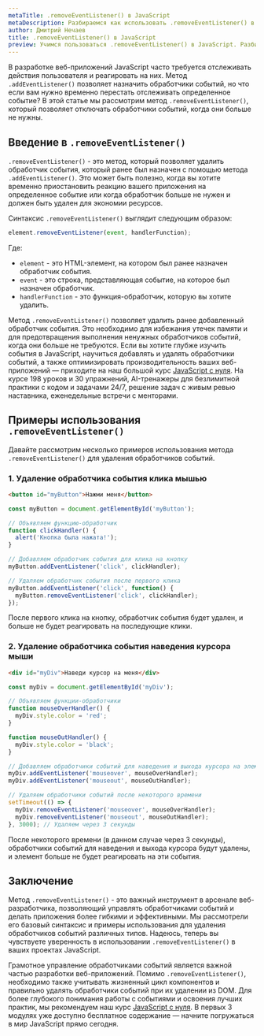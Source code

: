 ```yaml
---
metaTitle: .removeEventListener() в JavaScript
metaDescription: Разбираемся как использовать .removeEventListener() в JavaScript
author: Дмитрий Нечаев
title: .removeEventListener() в JavaScript
preview: Учимся пользоваться .removeEventListener() в JavaScript. Разбираем примеры использования
---
```


В разработке веб-приложений JavaScript часто требуется отслеживать действия пользователя и реагировать на них. Метод `.addEventListener()` позволяет назначить обработчики событий, но что если вам нужно временно перестать отслеживать определенное событие? В этой статье мы рассмотрим метод `.removeEventListener()`, который позволяет отключать обработчики событий, когда они больше не нужны.

## Введение в `.removeEventListener()`

`.removeEventListener()` - это метод, который позволяет удалить обработчик события, который ранее был назначен с помощью метода `.addEventListener()`. Это может быть полезно, когда вы хотите временно приостановить реакцию вашего приложения на определенное событие или когда обработчик больше не нужен и должен быть удален для экономии ресурсов.

Синтаксис `.removeEventListener()` выглядит следующим образом:

```jsx
element.removeEventListener(event, handlerFunction);

```

Где:

- `element` - это HTML-элемент, на котором был ранее назначен обработчик события.
- `event` - это строка, представляющая событие, на которое был назначен обработчик.
- `handlerFunction` - это функция-обработчик, которую вы хотите удалить.

Метод `.removeEventListener()` позволяет удалить ранее добавленный обработчик события. Это необходимо для избежания утечек памяти и для предотвращения выполнения ненужных обработчиков событий, когда они больше не требуются. Если вы хотите глубже изучить события в JavaScript, научиться добавлять и удалять обработчики событий, а также оптимизировать производительность ваших веб-приложений — приходите на наш большой курс [JavaScript с нуля](https://purpleschool.ru/course/javascript-basics?utm_source=knowledgebase&utm_medium=text&utm_campaign=removeEventListener-v-javascript). На курсе 198 уроков и 30 упражнений, AI-тренажеры для безлимитной практики с кодом и задачами 24/7, решение задач с живым ревью наставника, еженедельные встречи с менторами.

## Примеры использования `.removeEventListener()`

Давайте рассмотрим несколько примеров использования метода `.removeEventListener()` для удаления обработчиков событий.

### 1. Удаление обработчика события клика мышью

```html
<button id="myButton">Нажми меня</button>

```

```jsx
const myButton = document.getElementById('myButton');

// Объявляем функцию-обработчик
function clickHandler() {
  alert('Кнопка была нажата!');
}

// Добавляем обработчик события для клика на кнопку
myButton.addEventListener('click', clickHandler);

// Удаляем обработчик события после первого клика
myButton.addEventListener('click', function() {
  myButton.removeEventListener('click', clickHandler);
});

```

После первого клика на кнопку, обработчик события будет удален, и больше не будет реагировать на последующие клики.

### 2. Удаление обработчика события наведения курсора мыши

```html
<div id="myDiv">Наведи курсор на меня</div>

```

```jsx
const myDiv = document.getElementById('myDiv');

// Объявляем функции-обработчики
function mouseOverHandler() {
  myDiv.style.color = 'red';
}

function mouseOutHandler() {
  myDiv.style.color = 'black';
}

// Добавляем обработчики событий для наведения и выхода курсора на элемент
myDiv.addEventListener('mouseover', mouseOverHandler);
myDiv.addEventListener('mouseout', mouseOutHandler);

// Удаляем обработчики событий после некоторого времени
setTimeout(() => {
  myDiv.removeEventListener('mouseover', mouseOverHandler);
  myDiv.removeEventListener('mouseout', mouseOutHandler);
}, 3000); // Удаляем через 3 секунды

```

После некоторого времени (в данном случае через 3 секунды), обработчики событий для наведения и выхода курсора будут удалены, и элемент больше не будет реагировать на эти события.

## Заключение

Метод `.removeEventListener()` - это важный инструмент в арсенале веб-разработчика, позволяющий управлять обработчиками событий и делать приложения более гибкими и эффективными. Мы рассмотрели его базовый синтаксис и примеры использования для удаления обработчиков событий различных типов. Надеюсь, теперь вы чувствуете уверенность в использовании `.removeEventListener()` в ваших проектах JavaScript.

Грамотное управление обработчиками событий является важной частью разработки веб-приложений.  Помимо `.removeEventListener()`, необходимо также учитывать жизненный цикл компонентов и правильно удалять обработчики событий при их удалении из DOM. Для более глубокого понимания работы с событиями и освоения лучших практик, мы рекомендуем наш курс [JavaScript с нуля](https://purpleschool.ru/course/javascript-basics?utm_source=knowledgebase&utm_medium=text&utm_campaign=removeEventListener-v-javascript). В первых 3 модулях уже доступно бесплатное содержание — начните погружаться в мир JavaScript прямо сегодня.
